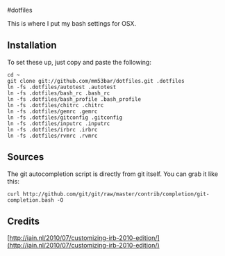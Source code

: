 #dotfiles

This is where I put my bash settings for OSX.

## Installation

To set these up, just copy and paste the following:

    cd ~
    git clone git://github.com/mm53bar/dotfiles.git .dotfiles
    ln -fs .dotfiles/autotest .autotest
    ln -fs .dotfiles/bash_rc .bash_rc
    ln -fs .dotfiles/bash_profile .bash_profile
    ln -fs .dotfiles/chitrc .chitrc
    ln -fs .dotfiles/gemrc .gemrc
    ln -fs .dotfiles/gitconfig .gitconfig
    ln -fs .dotfiles/inputrc .inputrc
    ln -fs .dotfiles/irbrc .irbrc
    ln -fs .dotfiles/rvmrc .rvmrc

## Sources

The git autocompletion script is directly from git itself.  You can grab it like this:

    curl http://github.com/git/git/raw/master/contrib/completion/git-completion.bash -O

## Credits

[http://iain.nl/2010/07/customizing-irb-2010-edition/](http://iain.nl/2010/07/customizing-irb-2010-edition/)

